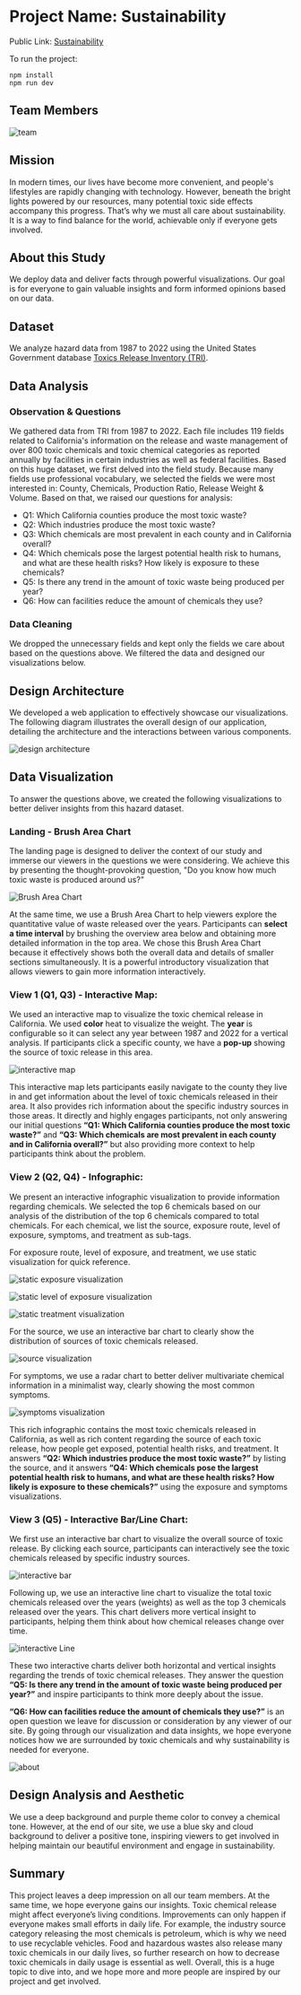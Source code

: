 # Project Name: Sustainability

Public Link: [Sustainability](https://kikispace.github.io/csen396bfinal_sustainability/)

To run the project:
```
npm install
npm run dev
```

## Team Members
![team](./src//assets/images/team.png)

## Mission

In modern times, our lives have become more convenient, and people's lifestyles are rapidly changing with technology. However, beneath the bright lights powered by our resources, many potential toxic side effects accompany this progress. That’s why we must all care about sustainability. It is a way to find balance for the world, achievable only if everyone gets involved.

## About this Study

We deploy data and deliver facts through powerful visualizations. Our goal is for everyone to gain valuable insights and form informed opinions based on our data.

## Dataset

We analyze hazard data from 1987 to 2022 using the United States Government database [Toxics Release Inventory (TRI)](https://catalog.data.gov/dataset/toxics-release-inventory-tri).

## Data Analysis

### Observation & Questions

We gathered data from TRI from 1987 to 2022. Each file includes 119 fields related to California's information on the release and waste management of over 800 toxic chemicals and toxic chemical categories as reported annually by facilities in certain industries as well as federal facilities. Based on this huge dataset, we first delved into the field study. Because many fields use professional vocabulary, we selected the fields we were most interested in: County, Chemicals, Production Ratio, Release Weight & Volume. Based on that, we raised our questions for analysis:

- Q1: Which California counties produce the most toxic waste?
- Q2: Which industries produce the most toxic waste?
- Q3: Which chemicals are most prevalent in each county and in California overall?
- Q4: Which chemicals pose the largest potential health risk to humans, and what are these health risks? How likely is exposure to these chemicals?
- Q5: Is there any trend in the amount of toxic waste being produced per year?
- Q6: How can facilities reduce the amount of chemicals they use?
### Data Cleaning

We dropped the unnecessary fields and kept only the fields we care about based on the questions above. We filtered the data and designed our visualizations below.

## Design Architecture
We developed a web application to effectively showcase our visualizations. The following diagram illustrates the overall design of our application, detailing the architecture and the interactions between various components.

![design architecture](./src/assets/images/designArch.jpg)

## Data Visualization

To answer the questions above, we created the following visualizations to better deliver insights from this hazard dataset.

### Landing - Brush Area Chart
The landing page is designed to deliver the context of our study and immerse our viewers in the questions we were considering. We achieve this by presenting the thought-provoking question, "Do you know how much toxic waste is produced around us?"

![Brush Area Chart](./src/assets/images/brushchart.webp)

At the same time, we use a Brush Area Chart to help viewers explore the quantitative value of waste released over the years. Participants can **select a time interval** by brushing the overview area below and obtaining more detailed information in the top area. We chose this Brush Area Chart because it effectively shows both the overall data and details of smaller sections simultaneously. It is a powerful introductory visualization that allows viewers to gain more information interactively.

### View 1 (Q1, Q3) - Interactive Map:

We used an interactive map to visualize the toxic chemical release in California. We used **color** heat to visualize the weight. The **year** is configurable so it can select any year between 1987 and 2022 for a vertical analysis. If participants click a specific county, we have a **pop-up** showing the source of toxic release in this area.

![interactive map](./src/assets/images/v1-map.webp)

This interactive map lets participants easily navigate to the county they live in and get information about the level of toxic chemicals released in their area. It also provides rich information about the specific industry sources in those areas. It directly and highly engages participants, not only answering our initial questions **“Q1: Which California counties produce the most toxic waste?”** and **“Q3: Which chemicals are most prevalent in each county and in California overall?”** but also providing more context to help participants think about the problem.

### View 2 (Q2, Q4) - Infographic:

We present an interactive infographic visualization to provide information regarding chemicals. We selected the top 6 chemicals based on our analysis of the distribution of the top 6 chemicals compared to total chemicals. For each chemical, we list the source, exposure route, level of exposure, symptoms, and treatment as sub-tags.

For exposure route, level of exposure, and treatment, we use static visualization for quick reference.

![static exposure visualization](./src/assets/images/v2-ex_route.png "exposure route")

![static level of exposure visualization](./src/assets/images/v2_exposure.png "level of exposure")

![static treatment visualization](./src/assets/images/v2_treatment.png "treatment")

For the source, we use an interactive bar chart to clearly show the distribution of sources of toxic chemicals released.

![source visualization](./src/assets/images/v2-source.webp)

For symptoms, we use a radar chart to better deliver multivariate chemical information in a minimalist way, clearly showing the most common symptoms.

![symptoms visualization](./src/assets/images/v2-symptoms.webp)

This rich infographic contains the most toxic chemicals released in California, as well as rich content regarding the source of each toxic release, how people get exposed, potential health risks, and treatment. It answers **“Q2: Which industries produce the most toxic waste?”** by listing the source, and it answers **“Q4: Which chemicals pose the largest potential health risk to humans, and what are these health risks? How likely is exposure to these chemicals?”** using the exposure and symptoms visualizations.

### View 3 (Q5) - Interactive Bar/Line Chart:

We first use an interactive bar chart to visualize the overall source of toxic release. By clicking each source, participants can interactively see the toxic chemicals released by specific industry sources. 

![interactive bar](./src/assets/images/v3_1.webp)

Following up, we use an interactive line chart to visualize the total toxic chemicals released over the years (weights) as well as the top 3 chemicals released over the years. This chart delivers more vertical insight to participants, helping them think about how chemical releases change over time.

![interactive Line](./src/assets/images/v3_trend.webp)

These two interactive charts deliver both horizontal and vertical insights regarding the trends of toxic chemical releases. They answer the question **“Q5: Is there any trend in the amount of toxic waste being produced per year?”** and inspire participants to think more deeply about the issue.

**“Q6: How can facilities reduce the amount of chemicals they use?”** is an open question we leave for discussion or consideration by any viewer of our site. By going through our visualization and data insights, we hope everyone notices how we are surrounded by toxic chemicals and why sustainability is needed for everyone.

![about](./src/assets/images/about.webp)

## Design Analysis and Aesthetic

We use a deep background and purple theme color to convey a chemical tone. However, at the end of our site, we use a blue sky and cloud background to deliver a positive tone, inspiring viewers to get involved in helping maintain our beautiful environment and engage in sustainability.

## Summary

This project leaves a deep impression on all our team members. At the same time, we hope everyone gains our insights. Toxic chemical release might affect everyone’s living conditions. Improvements can only happen if everyone makes small efforts in daily life. For example, the industry source category releasing the most chemicals is petroleum, which is why we need to use recyclable vehicles. Food and hazardous wastes also release many toxic chemicals in our daily lives, so further research on how to decrease toxic chemicals in daily usage is essential as well. Overall, this is a huge topic to dive into, and we hope more and more people are inspired by our project and get involved.
